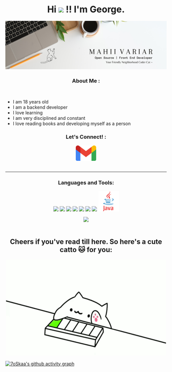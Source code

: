 <!-- Intro -->


<h1 align="center">Hi <img src="https://raw.githubusercontent.com/MartinHeinz/MartinHeinz/master/wave.gif" width="30px"> !! I'm George.</h1>
<a href="https://mahiiverse-portfolio.000webhostapp.com/" target="_blank"><img src="https://github.com/mahiiverse1/mahiiverse1/blob/main/mahii-header.png" /></a>
<h3 align="center">About Me :</h3>  
<br>
<ul>
    <li>I am 18 years old</li>
    <li>I am a backend developer</li>
    <li>I love learning</li>
    <li>I am very disciplined and constant</li>
    <li>I love reading books and developing myself as a person</li>
</ul>


<!-- Socials --> 

<h3 align="center">Let's Connect! :</h3>  
<div align="center">


<a href="mailto:yoansebastiangeorgemazo@gmail.com" target="blank">
<img src="https://github.com/mahiiverse1/mahiiverse1/blob/main/Gmail_Logo_256px.png" style="height: 3rem"/>
</a>

</div>
<br>
<hr>
<!-- Tech Stack --> 

<h3 align="Center">Languages and Tools:</h3>  
<p align="center">
<img src="https://cdn.jsdelivr.net/gh/devicons/devicon/icons/html5/html5-original-wordmark.svg" style="height: 4rem"/>
<img src="https://cdn.jsdelivr.net/gh/devicons/devicon/icons/css3/css3-original-wordmark.svg" style="height: 4rem"/>
<img src="https://cdn.jsdelivr.net/gh/devicons/devicon/icons/javascript/javascript-plain.svg" style="height: 4rem"/>
<img src="https://cdn.jsdelivr.net/gh/devicons/devicon/icons/php/php-wordmark.svg" style="height: 4rem"/>
<img src="https://cdn.jsdelivr.net/gh/devicons/devicon/icons/git/git-plain.svg" style="height: 4rem"/>
<img src="https://cdn.jsdelivr.net/gh/devicons/devicon/icons/github/github-original-wordmark.svg" style="height: 4rem; background-color:white"/>
<img src="https://cdn.jsdelivr.net/gh/devicons/devicon/icons/python/python-original.svg"  style="height: 4rem"/>
<img src="https://github.com/devicons/devicon/blob/master/icons/java/java-original-wordmark.svg" style="height: 4rem" />
</p>

<!-- Gif Dino -->

 <div align="center">
   <img src="https://raw.githubusercontent.com/saadeghi/saadeghi/master/dino.gif" /><br><br>
 </div>


<!-- Catto gifs -->

<h2 align="center">Cheers if you've read till here. So here's a cute catto 🐱 for you:</h2>

<div align="center">
    <img src="https://github.com/mahiiverse1/mahiiverse1/blob/main/bongo-cat.gif" width="500" height="300"/>
      
</div>

	
[![7oSkaa's github activity graph](https://github-readme-activity-graph.cyclic.app/graph?username=7oSkaaa&theme=github	)](https://github.com/7oSkaaa/github-readme-activity-graph)

